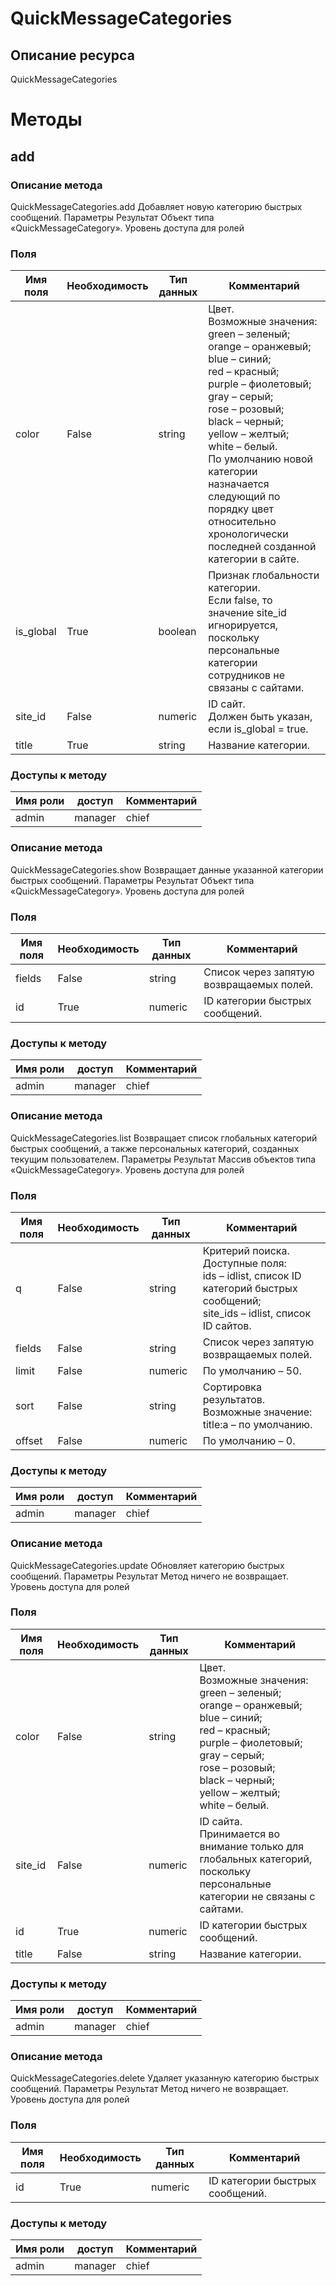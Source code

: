 # QuickMessageCategories
## Описание ресурса
QuickMessageCategories
# Методы
## add
### Описание метода
QuickMessageCategories.add
Добавляет новую категорию быстрых сообщений.
Параметры
Результат
Объект типа «QuickMessageCategory».
Уровень доступа для ролей

### Поля
| Имя поля | Необходимость | Тип данных | Комментарий |
|---|---|---|---|
|color|False|string|Цвет.<br/>Возможные значения:<br/>green – зеленый;<br/>orange – оранжевый;<br/>blue – синий;<br/>red – красный;<br/>purple – фиолетовый;<br/>gray – серый;<br/>rose – розовый;<br/>black – черный;<br/>yellow – желтый;<br/>white – белый.<br/>По умолчанию новой категории назначается следующий по порядку цвет относительно хронологически последней созданной категории в сайте.<br/>|
|is_global|True|boolean|Признак глобальности категории.<br/>Если false, то значение site_id игнорируется, поскольку персональные категории сотрудников не связаны с сайтами.<br/>|
|site_id|False|numeric|ID сайт.<br/>Должен быть указан, если is_global = true.<br/>|
|title|True|string|Название категории.<br/>|
### Доступы к методу
| Имя роли | доступ | Комментарий |
|---|---|---|
|admin|manager|chief|chief_partner|operator|admin_partner## show
### Описание метода
QuickMessageCategories.show
Возвращает данные указанной категории быстрых сообщений.
Параметры
Результат
Объект типа «QuickMessageCategory».
Уровень доступа для ролей

### Поля
| Имя поля | Необходимость | Тип данных | Комментарий |
|---|---|---|---|
|fields|False|string|Список через запятую возвращаемых полей.<br/>|
|id|True|numeric|ID категории быстрых сообщений.<br/>|
### Доступы к методу
| Имя роли | доступ | Комментарий |
|---|---|---|
|admin|manager|chief|chief_partner|operator|admin_partner## list
### Описание метода
QuickMessageCategories.list
Возвращает список глобальных категорий быстрых сообщений, а также персональных категорий, созданных текущим пользователем.
Параметры
Результат
Массив объектов типа «QuickMessageCategory».
Уровень доступа для ролей

### Поля
| Имя поля | Необходимость | Тип данных | Комментарий |
|---|---|---|---|
|q|False|string|Критерий поиска.<br/>Доступные поля:<br/>ids – idlist, список ID категорий быстрых сообщений;<br/>site_ids – idlist, список ID сайтов.<br/>|
|fields|False|string|Список через запятую возвращаемых полей.<br/>|
|limit|False|numeric|По умолчанию – 50.<br/>|
|sort|False|string|Сортировка результатов.<br/>Возможные значение:<br/>title:a – по умолчанию.<br/>|
|offset|False|numeric|По умолчанию – 0.<br/>|
### Доступы к методу
| Имя роли | доступ | Комментарий |
|---|---|---|
|admin|manager|chief|chief_partner|operator|admin_partner## update
### Описание метода
QuickMessageCategories.update
Обновляет категорию быстрых сообщений.
Параметры
Результат
Метод ничего не возвращает.
Уровень доступа для ролей

### Поля
| Имя поля | Необходимость | Тип данных | Комментарий |
|---|---|---|---|
|color|False|string|Цвет.<br/>Возможные значения:<br/>green – зеленый;<br/>orange – оранжевый;<br/>blue – синий;<br/>red – красный;<br/>purple – фиолетовый;<br/>gray – серый;<br/>rose – розовый;<br/>black – черный;<br/>yellow – желтый;<br/>white – белый.<br/>|
|site_id|False|numeric|ID сайта.<br/>Принимается во внимание только для глобальных категорий, поскольку персональные категории не связаны с сайтами.<br/>|
|id|True|numeric|ID категории быстрых сообщений.<br/>|
|title|False|string|Название категории.<br/>|
### Доступы к методу
| Имя роли | доступ | Комментарий |
|---|---|---|
|admin|manager|chief|chief_partner|operator|admin_partner## delete
### Описание метода
QuickMessageCategories.delete
Удаляет указанную категорию быстрых сообщений.
Параметры
Результат
Метод ничего не возвращает.
Уровень доступа для ролей

### Поля
| Имя поля | Необходимость | Тип данных | Комментарий |
|---|---|---|---|
|id|True|numeric|ID категории быстрых сообщений.<br/>|
### Доступы к методу
| Имя роли | доступ | Комментарий |
|---|---|---|
|admin|manager|chief|chief_partner|operator|admin_partner